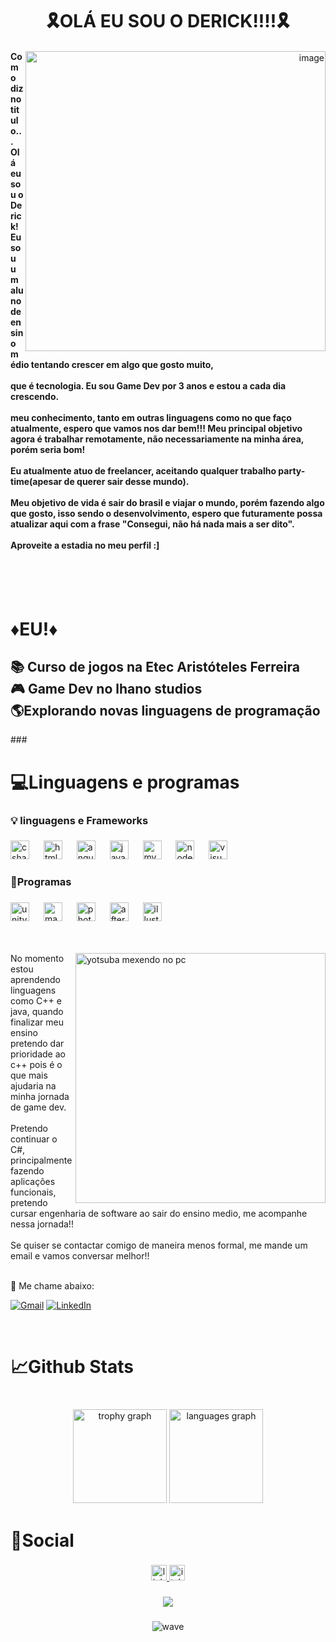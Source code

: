 
<h1 align="center">🎗OLÁ EU SOU O DERICK!!!!🎗</h1>
<div align="right">
  <img scr="<img width="250" height="480" alt="image" src="https://i.pinimg.com/originals/b1/c7/df/b1c7df75ef47ddb98065000461d40263.gif" alt="dreamcore" min-width="480px" max-width="400px" width="480px" align="right" />
  <h4 align="left">Como diz no titulo... Olá eu sou o Derick!<br> Eu sou um aluno de ensino médio tentando crescer em algo que gosto muito,<br></br>
que é tecnologia. Eu sou Game Dev por 3 anos e estou a cada dia crescendo.<br></br>
  meu conhecimento, tanto em outras linguagens como no que faço atualmente, espero que vamos nos dar bem!!!
  Meu principal objetivo agora é trabalhar remotamente, não necessariamente na minha área, porém seria bom!<br></br>  
  Eu atualmente atuo de freelancer, aceitando qualquer trabalho party-time(apesar de querer sair desse mundo).<br></br>
  Meu objetivo de vida é sair do brasil e viajar o mundo, porém fazendo algo que gosto, isso sendo o desenvolvimento, espero que futuramente possa atualizar aqui com a frase "Consegui, não há nada mais a ser dito".<br></br>
  Aproveite a estadia no meu perfil :] <br></br>
  </h4>
</div>
<br><br/>
<h1 align="left">♦EU!♦</h1>

###

<h2 align="left">📚 Curso de jogos na Etec Aristóteles Ferreira<br>🎮 Game Dev no lhano studios<br>🌎Explorando novas linguagens de programação</h2>
###

<h1 align="left">💻Linguagens e programas</h1>

###

<h3 align="left">💡 linguagens e Frameworks</h3>

###

<div align="left">
  <img src="https://cdn.jsdelivr.net/gh/devicons/devicon/icons/csharp/csharp-original.svg" height="30" alt="csharp logo"  />
  <img width="15" />
  <img src="https://cdn.jsdelivr.net/gh/devicons/devicon/icons/html5/html5-original.svg" height="30" alt="html5 logo"  />
  <img width="15" />
  <img src="https://cdn.jsdelivr.net/gh/devicons/devicon/icons/angularjs/angularjs-original.svg" height="30" alt="angularjs logo"  />
  <img width="15" />
  <img src="https://cdn.jsdelivr.net/gh/devicons/devicon/icons/javascript/javascript-original.svg" height="30" alt="javascript logo"  />
  <img width="15" />
  <img src="https://cdn.jsdelivr.net/gh/devicons/devicon/icons/mysql/mysql-original.svg" height="30" alt="mysql logo"  />
  <img width="15" />
  <img src="https://cdn.jsdelivr.net/gh/devicons/devicon/icons/nodejs/nodejs-original.svg" height="30" alt="nodejs logo"  />
  <img width="15" />
  <img src="https://cdn.jsdelivr.net/gh/devicons/devicon/icons/visualstudio/visualstudio-plain.svg" height="30" alt="visualstudio logo"  />
</div>

###

<h3 align="left">🔨Programas</h3>

###

<div align="left">
  <img src="https://cdn.jsdelivr.net/gh/devicons/devicon/icons/unity/unity-original.svg" height="30" alt="unity logo"  />
  <img width="15" />
  <img src="https://cdn.jsdelivr.net/gh/devicons/devicon/icons/maya/maya-original.svg" height="30" alt="maya logo"  />
  <img width="15" />
  <img src="https://cdn.jsdelivr.net/gh/devicons/devicon/icons/photoshop/photoshop-plain.svg" height="30" alt="photoshop logo"  />
  <img width="15" />
  <img src="https://cdn.jsdelivr.net/gh/devicons/devicon/icons/aftereffects/aftereffects-original.svg" height="30" alt="aftereffects logo"  />
  <img width="15" />
  <img src="https://cdn.jsdelivr.net/gh/devicons/devicon/icons/illustrator/illustrator-plain.svg" height="30" alt="illustrator logo"  />
</div>
<br></br>

<p align="left"> 
  <div align="left"><img src="https://global.discourse-cdn.com/wanikanicommunity/original/4X/3/d/a/3da85fe11b34b0c2ebd12bb33ba89236496f63ed.jpeg" alt="yotsuba mexendo no pc" min-width="400px" max-width="400px" width="400px" align="right">
No momento estou aprendendo linguagens como C++ e java, quando finalizar meu ensino pretendo dar prioridade ao c++ pois é o que mais ajudaria na minha jornada de game dev.<br></br>
  Pretendo continuar o C#, principalmente fazendo aplicações funcionais, pretendo cursar engenharia de software ao sair do ensino medio, me acompanhe nessa jornada!!<br></br>
  Se quiser se contactar comigo de maneira menos formal, me mande um email e vamos conversar melhor!!<br></br>

  💌 Me chame abaixo: 
</p>

<p align="left">
  <a href="#" title="Gmail">
  <img src="https://img.shields.io/badge/-Gmail-FF0000?style=flat-square&labelColor=FF0000&logo=gmail&logoColor=white&link=derick.oliveira2@gmail.com" alt="Gmail"/></a>
  <a href="#" title="LinkedIn">
  <img src="https://img.shields.io/badge/-Linkedin-0e76a8?style=flat-square&logo=Linkedin&logoColor=white&link=https://www.linkedin.com/in/derickoliveiradeveloper/" alt="LinkedIn"/></a>
</p></div>

<br clear="both">

<h1 align="left">📈Github  Stats</h1>

###

<br clear="both">

<div align="center">
  <img src="https://github-profile-trophy.vercel.app?username=Fuuu&theme=dracula&column=-1&row=1&margin-w=8&margin-h=8&no-bg=false&no-frame=false&order=4" height="150" alt="trophy graph"  />
  <img src="https://github-readme-stats.vercel.app/api/top-langs?username=DerickDesenvolveAlgo&locale=pt-br&hide_title=false&layout=compact&card_width=320&langs_count=5&theme=dracula&hide_border=false&order=2" height="150" alt="languages graph"  />
</div>


###

<h1 align="left">🎈Social</h1>

###

<div align="center">
  <a href="https://www.linkedin.com/in/derickoliveiradeveloper/" target="_blank">
    <img src="https://img.shields.io/static/v1?message=LinkedIn&logo=linkedin&label=&color=0077B5&logoColor=white&labelColor=&style=for-the-badge" height="25" alt="linkedin logo"  />
  </a>
  <a href="https://fuuzinho.itch.io/rivers-fable" target="_blank">
    <img src="https://img.shields.io/static/v1?message=itch.io&logo=itch&label=&color=000000&logoColor=white&labelColor=&style=for-the-badge" height="25" alt="itch logo"  />
  </a>
</div>

###

<div align="center">
  <img src="https://visitor-badge.laobi.icu/badge?page_id=Fuuu.Fuuu&"  />
</div>

###

<div align="center">
  
<img src="https://capsule-render.vercel.app/api?type=waving&height=200&color=gradient&section=footer&descAlign=100&descAlignY=100" alt="wave"/>
</div>

###
